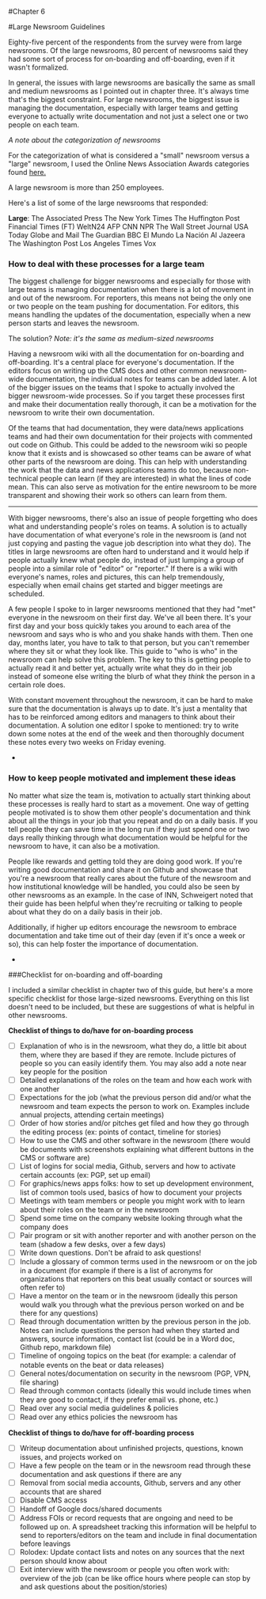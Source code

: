 #Chapter 6

#Large Newsroom Guidelines

Eighty-five percent of the respondents from the survey were from large newsrooms. Of the large newsrooms, 80 percent of newsrooms said they had some sort of process for on-boarding and off-boarding, even if it wasn't formalized.

In general, the issues with large newsrooms are basically the same as small and medium newsrooms as I pointed out in chapter three. It's always time that's the biggest constraint. For large newsrooms, the biggest issue is managing the documentation, especially with larger teams and getting everyone to actually write documentation and not just a select one or two people on each team. 

*A note about the categorization of newsrooms*

For the categorization of what is considered a "small" newsroom versus a "large" newsroom, I used the Online News Association Awards categories found [here.](https://journalists.org/awards/online-journalism-awards-rules-eligibility/)

A large newsroom is more than 250 employees. 

Here's a list of some of the large newsrooms that responded:

**Large**:
The Associated Press
The New York Times
The Huffington Post
Financial Times (FT) 
WeltN24
AFP
CNN
NPR
The Wall Street Journal
USA Today
Globe and Mail
The Guardian
BBC
El Mundo
La Nación
Al Jazeera
The Washington Post
Los Angeles Times
Vox

### How to deal with these processes for a large team 

The biggest challenge for bigger newsrooms and especially for those with large teams is managing documentation when there is a lot of movement in and out of the newsroom. For reporters, this means not being the only one or two people on the team pushing for documentation. For editors, this means handling the updates of the documentation, especially when a new person starts and leaves the newsroom. 

The solution? *Note: it's the same as medium-sized newsrooms*

Having a newsroom wiki with all the documentation for on-boarding and off-boarding. It's a central place for everyone's documentation. If the editors focus on writing up the CMS docs and other common newsroom-wide documentation, the individual notes for teams can be added later. A lot of the bigger issues on the teams that I spoke to actually involved the bigger newsroom-wide processes. So if you target these processes first and make their documentation really thorough, it can be a motivation for the newsroom to write their own documentation. 

Of the teams that had documentation, they were data/news applications teams and had their own documentation for their projects with commented out code on Github. This could be added to the newsroom wiki so people know that it exists and is showcased so other teams can be aware of what other parts of the newsroom are doing. This can help with understanding the work that the data and news applications teams do too, because non-technical people can learn (if they are interested) in what the lines of code mean. This can also serve as motivation for the entire newsroom to be more transparent and showing their work so others can learn from them.

-------

With bigger newsrooms, there's also an issue of people forgetting who does what and understanding people's roles on teams. A solution is to actually have documentation of what everyone's role in the newsroom is (and not just copying and pasting the vague job description into what they do). The titles in large newsrooms are often hard to understand and it would help if people actually knew what people do, instead of just lumping a group of people into a similar role of "editor" or "reporter." If there is a wiki with everyone's names, roles and pictures, this can help tremendously, especially when email chains get started and bigger meetings are scheduled. 

A few people I spoke to in larger newsrooms mentioned that they had "met" everyone in the newsroom on their first day. We've all been there. It's your first day and your boss quickly takes you around to each area of the newsroom and says who is who and you shake hands with them. Then one day, months later, you have to talk to that person, but you can't remember where they sit or what they look like. This guide to "who is who" in the newsroom can help solve this problem. The key to this is getting people to actually read it and better yet, actually write what they do in their job instead of someone else writing the blurb of what they *think* the person in a certain role does. 

With constant movement throughout the newsroom, it can be hard to make sure that the documentation is always up to date. It's just a mentality that has to be reinforced among editors and managers to think about their documentation. A solution one editor I spoke to mentioned: try to write down some notes at the end of the week and then thoroughly document these notes every two weeks on Friday evening. 

-
### How to keep people motivated and implement these ideas 

No matter what size the team is, motivation to actually start thinking about these processes is really hard to start as a movement. One way of getting people motivated is to show them other people's documentation and think about all the things in your job that you repeat and do on a daily basis. If you tell people they can save time in the long run if they just spend one or two days really thinking through what documentation would be helpful for the newsroom to have, it can also be a motivation. 

People like rewards and getting told they are doing good work. If you're writing good documentation and share it on Github and showcase that you're a newsroom that really cares about the future of the newsroom and how institutional knowledge will be handled, you could also be seen by other newsrooms as an example. In the case of INN, Schweigert noted that their guide has been helpful when they're recruiting or talking to people about what they do on a daily basis in their job. 

Additionally, if higher up editors encourage the newsroom to embrace documentation and take time out of their day (even if it's once a week or so), this can help foster the importance of documentation.

-

###Checklist for on-boarding and off-boarding 

I included a similar checklist in chapter two of this guide, but here's a more specific checklist for those large-sized newsrooms. Everything on this list doesn't need to be included, but these are suggestions of what is helpful in other newsrooms. 

**Checklist of things to do/have for on-boarding process**

- [ ] Explanation of who is in the newsroom, what they do, a little bit about them, where they are based if they are remote. Include pictures of people so you can easily identify them. You may also add a note near key people for the position 
- [ ] Detailed explanations of the roles on the team and how each work with one another
- [ ] Expectations for the job (what the previous person did and/or what the newsroom and team expects the person to work on. Examples include annual projects, attending certain meetings)
- [ ] Order of how stories and/or pitches get filed and how they go through the editing process (ex: points of contact, timeline for stories) 
- [ ] How to use the CMS and other software in the newsroom (there would be documents with screenshots explaining what different buttons in the CMS or software are)
- [ ] List of logins for social media, Github, servers and how to activate certain accounts (ex: PGP, set up email) 
- [ ] For graphics/news apps folks: how to set up development environment, list of common tools used, basics of how to document your projects
- [ ] Meetings with team members or people you might work with to learn about their roles on the team or in the newsroom
- [ ] Spend some time on the company website looking through what the company does
- [ ] Pair program or sit with another reporter and with another person on the team (shadow a few desks, over a few days) 
- [ ] Write down questions. Don't be afraid to ask questions!
- [ ] Include a glossary of common terms used in the newsroom or on the job in a document (for example if there is a list of acronyms for organizations that reporters on this beat usually contact or sources will often refer to)
- [ ] Have a mentor on the team or in the newsroom (ideally this person would walk you through what the previous person worked on and be there for any questions)
- [ ] Read through documentation written by the previous person in the job. Notes can include questions the person had when they started and answers, source information, contact list (could be in a Word doc, Github repo, markdown file)
- [ ] Timeline of ongoing topics on the beat (for example: a calendar of notable events on the beat or data releases)
- [ ] General notes/documentation on security in the newsroom (PGP, VPN, file sharing) 
- [ ] Read through common contacts (ideally this would include times when they are good to contact, if they prefer email vs. phone, etc.)
- [ ] Read over any social media guidelines & policies
- [ ] Read over any ethics policies the newsroom has

**Checklist of things to do/have for off-boarding process** 

- [ ] Writeup documentation about unfinished projects, questions, known issues, and projects worked on
- [ ] Have a few people on the team or in the newsroom read through these documentation and ask questions if there are any
- [ ] Removal from social media accounts, Github, servers and any other accounts that are shared
- [ ] Disable CMS access
- [ ] Handoff of Google docs/shared documents
- [ ] Address FOIs or record requests that are ongoing and need to be followed up on. A spreadsheet tracking this information will be helpful to send to reporters/editors on the team and include in final documentation before leavings
- [ ] Rolodex: Update contact lists and notes on any sources that the next person should know about
- [ ] Exit interview with the newsroom or people you often work with: overview of the job (can be like office hours where people can stop by and ask questions about the position/stories)